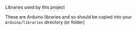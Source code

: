 Libraries used by this project

These are Arduino libraries and so should be copied into your
`Arduino/libraries` directory (or folder)
